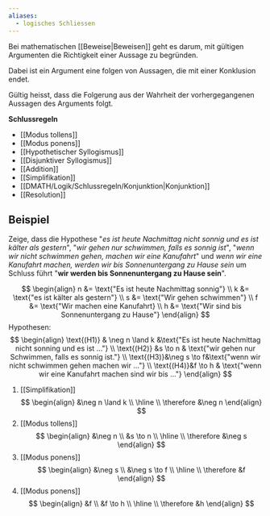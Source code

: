 ```yaml
---
aliases:
  - logisches Schliessen
---
```

Bei mathematischen [[Beweise|Beweisen]] geht es darum, mit gültigen Argumenten die Richtigkeit einer Aussage zu begründen.

Dabei ist ein Argument eine folgen von Aussagen, die mit einer Konklusion endet.

Gültig heisst, dass die Folgerung aus der Wahrheit der vorhergegangenen Aussagen des Arguments folgt.

**Schlussregeln**
- [[Modus tollens]]
- [[Modus ponens]]
- [[Hypothetischer Syllogismus]]
- [[Disjunktiver Syllogismus]]
- [[Addition]]
- [[Simplifikation]]
- [[DMATH/Logik/Schlussregeln/Konjunktion|Konjunktion]]
- [[Resolution]]

## Beispiel
Zeige, dass die Hypothese "*es ist heute Nachmittag nicht sonnig und es ist kälter als gestern*", "*wir gehen nur schwimmen, falls es sonnig ist*", "*wenn wir nicht schwimmen gehen, machen wir eine Kanufahrt*" und *wenn wir eine Kanufahrt machen, werden wir bis Sonnenuntergang zu Hause sein* um Schluss führt "**wir werden bis Sonnenuntergang zu Hause sein**".

$$
\begin{align}
n &= \text{"Es ist heute Nachmittag sonnig"} \\ 
k &= \text{"es ist kälter als gestern"} \\
s &= \text{"Wir gehen schwimmen"} \\
f &= \text{"Wir machen eine Kanufahrt} \\
h &= \text{"Wir sind bis Sonnenuntergang zu Hause"}
\end{align}
$$
Hypothesen:
$$
\begin{align}
\text{(H1)} & \neg n \land k &\text{"Es ist heute Nachmittag nicht sonning und es ist ..."} \\
\text{(H2)} &s \to n & \text{"wir gehen nur Schwimmen, falls es sonnig ist."} \\
\text{(H3)}&\neg s \to f&\text{"wenn wir nicht schwimmen gehen machen wir ..."} \\
\text{(H4)}&f \to h & \text{"wenn wir eine Kanufahrt machen sind wir bis ..."}
\end{align}
$$
1. [[Simplifikation]]
$$
\begin{align}
&\neg n \land k \\
\hline \\
\therefore &\neg n
\end{align}
$$
2. [[Modus tollens]]
$$
\begin{align}
&\neg n \\
&s \to n \\
\hline \\
\therefore &\neg s
\end{align}
$$
3. [[Modus ponens]]
$$
\begin{align}
&\neg s \\
&\neg s \to f \\
\hline \\
\therefore &f
\end{align}
$$
4. [[Modus ponens]]
$$
\begin{align}
&f \\
&f \to h \\
\hline \\
\therefore &h
\end{align}
$$



